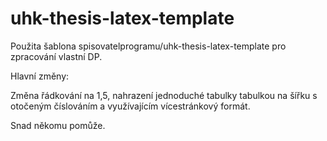 # uhk-thesis-latex-template
Použita šablona spisovatelprogramu/uhk-thesis-latex-template pro zpracování vlastní DP.

Hlavní změny:

Změna řádkování na 1,5,
nahrazení jednoduché tabulky tabulkou na šířku s otočeným číslováním a
využívajícím vícestránkový formát.

Snad někomu pomůže.
